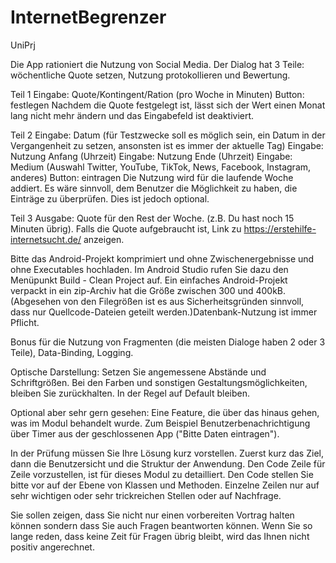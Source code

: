 # InternetBegrenzer
UniPrj

Die App rationiert die Nutzung von Social Media. Der Dialog hat 3 Teile: wöchentliche Quote setzen, Nutzung protokollieren und Bewertung.

Teil 1
Eingabe: Quote/Kontingent/Ration (pro Woche in Minuten)
Button: festlegen
Nachdem die Quote festgelegt ist, lässt sich der Wert einen Monat lang nicht mehr ändern und das Eingabefeld ist deaktiviert.

Teil 2
Eingabe: Datum (für Testzwecke soll es möglich sein, ein Datum in der Vergangenheit zu setzen, ansonsten ist es immer der aktuelle Tag)
Eingabe: Nutzung Anfang (Uhrzeit)
Eingabe: Nutzung Ende (Uhrzeit)
Eingabe: Medium (Auswahl Twitter, YouTube, TikTok, News, Facebook, Instagram, anderes)
Button: eintragen
Die Nutzung wird für die laufende Woche addiert. Es wäre sinnvoll, dem Benutzer die Möglichkeit zu haben, die Einträge zu überprüfen. Dies ist jedoch optional.

Teil 3
Ausgabe: Quote für den Rest der Woche. (z.B. Du hast noch 15 Minuten übrig). Falls die Quote aufgebraucht ist, Link zu https://erstehilfe-internetsucht.de/ anzeigen.



Bitte das Android-Projekt komprimiert und ohne Zwischenergebnisse und ohne Executables hochladen. Im Android Studio rufen Sie dazu den Menüpunkt Build - Clean Project auf. Ein einfaches Android-Projekt verpackt in ein zip-Archiv hat die Größe zwischen 300 und 400kB. (Abgesehen von den Filegrößen ist es aus Sicherheitsgründen sinnvoll, dass nur Quellcode-Dateien geteilt werden.)Datenbank-Nutzung ist immer Pflicht.

Bonus für die Nutzung von Fragmenten (die meisten Dialoge haben 2 oder 3 Teile), Data-Binding, Logging.

Optische Darstellung: Setzen Sie angemessene Abstände und Schriftgrößen. Bei den Farben und sonstigen Gestaltungsmöglichkeiten, bleiben Sie zurückhalten. In der Regel auf Default bleiben.

Optional aber sehr gern gesehen: Eine Feature, die über das hinaus gehen, was im Modul behandelt wurde. Zum Beispiel Benutzerbenachrichtigung über Timer aus der geschlossenen App ("Bitte Daten eintragen").

In der Prüfung müssen Sie Ihre Lösung kurz vorstellen. Zuerst kurz das Ziel, dann die Benutzersicht und die Struktur der Anwendung. Den Code Zeile für Zeile vorzustellen, ist für dieses Modul zu detailliert. Den Code stellen Sie bitte vor auf der Ebene von Klassen und Methoden. Einzelne Zeilen nur auf sehr wichtigen oder sehr trickreichen Stellen oder auf Nachfrage.

Sie sollen zeigen, dass Sie nicht nur einen vorbereiten Vortrag halten können sondern dass Sie auch Fragen beantworten können. Wenn Sie so lange reden, dass keine Zeit für Fragen übrig bleibt, wird das Ihnen nicht positiv angerechnet.
